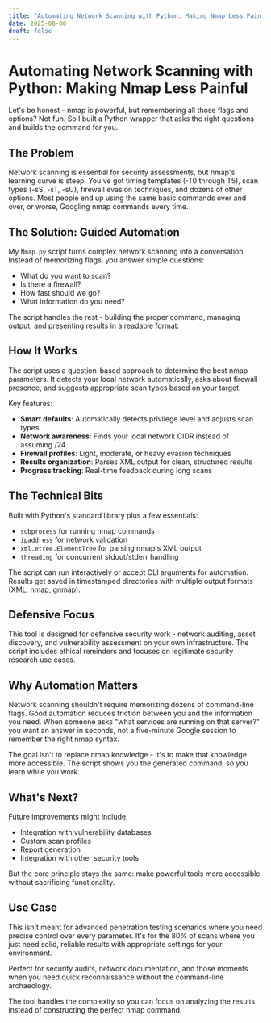 ```yaml
---
title: "Automating Network Scanning with Python: Making Nmap Less Painful"
date: 2025-08-08
draft: false
---
```


# Automating Network Scanning with Python: Making Nmap Less Painful

Let's be honest - nmap is powerful, but remembering all those flags and options? Not fun. So I built a Python wrapper that asks the right questions and builds the command for you.

## The Problem

Network scanning is essential for security assessments, but nmap's learning curve is steep. You've got timing templates (-T0 through T5), scan types (-sS, -sT, -sU), firewall evasion techniques, and dozens of other options. Most people end up using the same basic commands over and over, or worse, Googling nmap commands every time.

## The Solution: Guided Automation

My `Nmap.py` script turns complex network scanning into a conversation. Instead of memorizing flags, you answer simple questions:

- What do you want to scan?
- Is there a firewall?
- How fast should we go?
- What information do you need?

The script handles the rest - building the proper command, managing output, and presenting results in a readable format.

## How It Works

The script uses a question-based approach to determine the best nmap parameters. It detects your local network automatically, asks about firewall presence, and suggests appropriate scan types based on your target.

Key features:
- **Smart defaults**: Automatically detects privilege level and adjusts scan types
- **Network awareness**: Finds your local network CIDR instead of assuming /24
- **Firewall profiles**: Light, moderate, or heavy evasion techniques
- **Results organization**: Parses XML output for clean, structured results
- **Progress tracking**: Real-time feedback during long scans

## The Technical Bits

Built with Python's standard library plus a few essentials:
- `subprocess` for running nmap commands
- `ipaddress` for network validation
- `xml.etree.ElementTree` for parsing nmap's XML output
- `threading` for concurrent stdout/stderr handling

The script can run interactively or accept CLI arguments for automation. Results get saved in timestamped directories with multiple output formats (XML, nmap, gnmap).

## Defensive Focus

This tool is designed for defensive security work - network auditing, asset discovery, and vulnerability assessment on your own infrastructure. The script includes ethical reminders and focuses on legitimate security research use cases.

## Why Automation Matters

Network scanning shouldn't require memorizing dozens of command-line flags. Good automation reduces friction between you and the information you need. When someone asks "what services are running on that server?" you want an answer in seconds, not a five-minute Google session to remember the right nmap syntax.

The goal isn't to replace nmap knowledge - it's to make that knowledge more accessible. The script shows you the generated command, so you learn while you work.

## What's Next?

Future improvements might include:
- Integration with vulnerability databases
- Custom scan profiles
- Report generation
- Integration with other security tools

But the core principle stays the same: make powerful tools more accessible without sacrificing functionality.

## Use Case

This isn't meant for advanced penetration testing scenarios where you need precise control over every parameter. It's for the 80% of scans where you just need solid, reliable results with appropriate settings for your environment.

Perfect for security audits, network documentation, and those moments when you need quick reconnaissance without the command-line archaeology.

The tool handles the complexity so you can focus on analyzing the results instead of constructing the perfect nmap command.